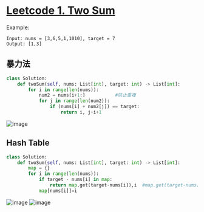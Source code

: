 # [Leetcode 1. Two Sum](https://leetcode.com/problems/two-sum/)

Example:
```
Input: nums = [3,6,5,1,1010], target = 7
Output: [1,3]
```
## 暴力法
```python
class Solution:
    def twoSum(self, nums: List[int], target: int) -> List[int]:
        for i in range(len(nums)):
            num2 = nums[i+1:]           #防止重複 
            for j in range(len(num2)):
                if (nums[i] + num2[j]) == target:
                    return i, j+i+1
```
![image](https://user-images.githubusercontent.com/69243911/148024201-3a2311d7-e8b0-4bf3-9a7c-dca8eeb20fac.png)

## Hash Table
```python
class Solution:
    def twoSum(self, nums: List[int], target: int) -> List[int]:
        map = {}
        for i in range(len(nums)):
            if target - nums[i] in map:
                return map.get(target-nums[i]),i  #map.get(target-nums[i])是前面被紀錄著的位置，所以閱覽一次即可 （遇到符合的i就停下程式）
            map[nums[i]]=i
```
![image](https://user-images.githubusercontent.com/69243911/148024140-be096486-4383-439c-a733-c2828b9b601f.png)
![image](https://user-images.githubusercontent.com/69243911/148036651-6b3431a0-e718-43ae-93ab-c74ddc33036c.png)

